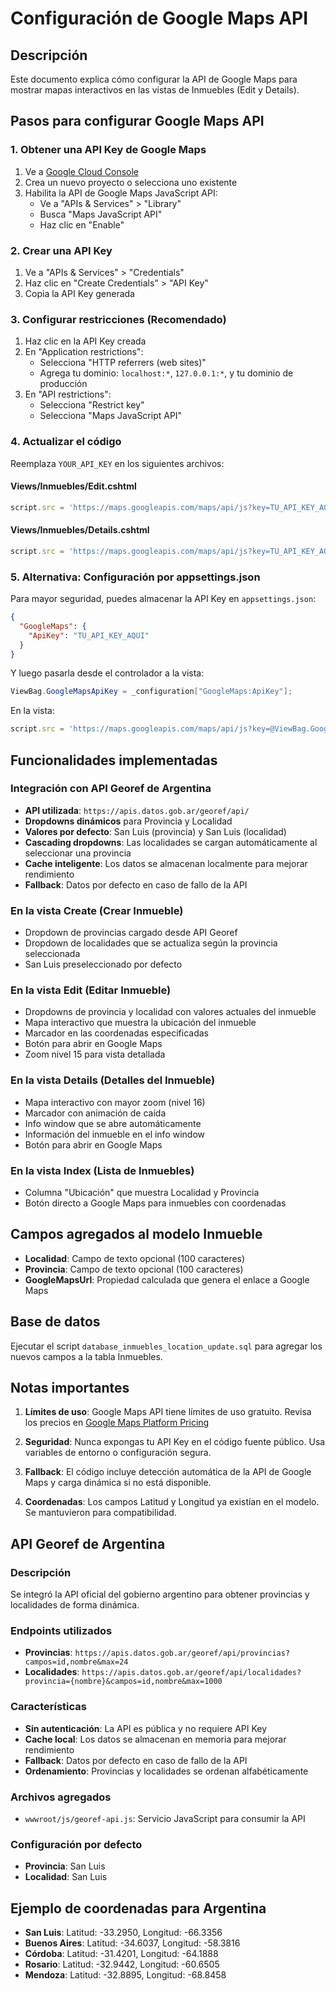 # Configuración de Google Maps API

## Descripción
Este documento explica cómo configurar la API de Google Maps para mostrar mapas interactivos en las vistas de Inmuebles (Edit y Details).

## Pasos para configurar Google Maps API

### 1. Obtener una API Key de Google Maps

1. Ve a [Google Cloud Console](https://console.cloud.google.com/)
2. Crea un nuevo proyecto o selecciona uno existente
3. Habilita la API de Google Maps JavaScript API:
   - Ve a "APIs & Services" > "Library"
   - Busca "Maps JavaScript API"
   - Haz clic en "Enable"

### 2. Crear una API Key

1. Ve a "APIs & Services" > "Credentials"
2. Haz clic en "Create Credentials" > "API Key"
3. Copia la API Key generada

### 3. Configurar restricciones (Recomendado)

1. Haz clic en la API Key creada
2. En "Application restrictions":
   - Selecciona "HTTP referrers (web sites)"
   - Agrega tu dominio: `localhost:*`, `127.0.0.1:*`, y tu dominio de producción
3. En "API restrictions":
   - Selecciona "Restrict key"
   - Selecciona "Maps JavaScript API"

### 4. Actualizar el código

Reemplaza `YOUR_API_KEY` en los siguientes archivos:

#### Views/Inmuebles/Edit.cshtml
```javascript
script.src = 'https://maps.googleapis.com/maps/api/js?key=TU_API_KEY_AQUI&callback=initMap';
```

#### Views/Inmuebles/Details.cshtml
```javascript
script.src = 'https://maps.googleapis.com/maps/api/js?key=TU_API_KEY_AQUI&callback=initMap';
```

### 5. Alternativa: Configuración por appsettings.json

Para mayor seguridad, puedes almacenar la API Key en `appsettings.json`:

```json
{
  "GoogleMaps": {
    "ApiKey": "TU_API_KEY_AQUI"
  }
}
```

Y luego pasarla desde el controlador a la vista:

```csharp
ViewBag.GoogleMapsApiKey = _configuration["GoogleMaps:ApiKey"];
```

En la vista:
```javascript
script.src = 'https://maps.googleapis.com/maps/api/js?key=@ViewBag.GoogleMapsApiKey&callback=initMap';
```

## Funcionalidades implementadas

### Integración con API Georef de Argentina
- **API utilizada**: `https://apis.datos.gob.ar/georef/api/`
- **Dropdowns dinámicos** para Provincia y Localidad
- **Valores por defecto**: San Luis (provincia) y San Luis (localidad)
- **Cascading dropdowns**: Las localidades se cargan automáticamente al seleccionar una provincia
- **Cache inteligente**: Los datos se almacenan localmente para mejorar rendimiento
- **Fallback**: Datos por defecto en caso de fallo de la API

### En la vista Create (Crear Inmueble)
- Dropdown de provincias cargado desde API Georef
- Dropdown de localidades que se actualiza según la provincia seleccionada
- San Luis preseleccionado por defecto

### En la vista Edit (Editar Inmueble)
- Dropdowns de provincia y localidad con valores actuales del inmueble
- Mapa interactivo que muestra la ubicación del inmueble
- Marcador en las coordenadas especificadas
- Botón para abrir en Google Maps
- Zoom nivel 15 para vista detallada

### En la vista Details (Detalles del Inmueble)
- Mapa interactivo con mayor zoom (nivel 16)
- Marcador con animación de caída
- Info window que se abre automáticamente
- Información del inmueble en el info window
- Botón para abrir en Google Maps

### En la vista Index (Lista de Inmuebles)
- Columna "Ubicación" que muestra Localidad y Provincia
- Botón directo a Google Maps para inmuebles con coordenadas

## Campos agregados al modelo Inmueble

- **Localidad**: Campo de texto opcional (100 caracteres)
- **Provincia**: Campo de texto opcional (100 caracteres)
- **GoogleMapsUrl**: Propiedad calculada que genera el enlace a Google Maps

## Base de datos

Ejecutar el script `database_inmuebles_location_update.sql` para agregar los nuevos campos a la tabla Inmuebles.

## Notas importantes

1. **Límites de uso**: Google Maps API tiene límites de uso gratuito. Revisa los precios en [Google Maps Platform Pricing](https://cloud.google.com/maps-platform/pricing)

2. **Seguridad**: Nunca expongas tu API Key en el código fuente público. Usa variables de entorno o configuración segura.

3. **Fallback**: El código incluye detección automática de la API de Google Maps y carga dinámica si no está disponible.

4. **Coordenadas**: Los campos Latitud y Longitud ya existían en el modelo. Se mantuvieron para compatibilidad.

## API Georef de Argentina

### Descripción
Se integró la API oficial del gobierno argentino para obtener provincias y localidades de forma dinámica.

### Endpoints utilizados
- **Provincias**: `https://apis.datos.gob.ar/georef/api/provincias?campos=id,nombre&max=24`
- **Localidades**: `https://apis.datos.gob.ar/georef/api/localidades?provincia={nombre}&campos=id,nombre&max=1000`

### Características
- **Sin autenticación**: La API es pública y no requiere API Key
- **Cache local**: Los datos se almacenan en memoria para mejorar rendimiento
- **Fallback**: Datos por defecto en caso de fallo de la API
- **Ordenamiento**: Provincias y localidades se ordenan alfabéticamente

### Archivos agregados
- `wwwroot/js/georef-api.js`: Servicio JavaScript para consumir la API

### Configuración por defecto
- **Provincia**: San Luis
- **Localidad**: San Luis

## Ejemplo de coordenadas para Argentina

- **San Luis**: Latitud: -33.2950, Longitud: -66.3356
- **Buenos Aires**: Latitud: -34.6037, Longitud: -58.3816
- **Córdoba**: Latitud: -31.4201, Longitud: -64.1888
- **Rosario**: Latitud: -32.9442, Longitud: -60.6505
- **Mendoza**: Latitud: -32.8895, Longitud: -68.8458

